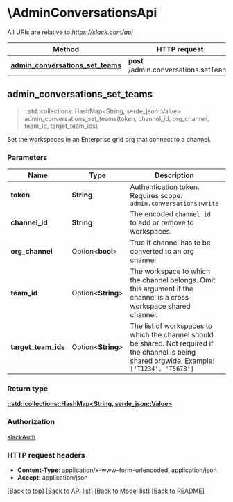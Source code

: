 # \AdminConversationsApi

All URIs are relative to *https://slack.com/api*

Method | HTTP request | Description
------------- | ------------- | -------------
[**admin_conversations_set_teams**](AdminConversationsApi.md#admin_conversations_set_teams) | **post** /admin.conversations.setTeams | 



## admin_conversations_set_teams

> ::std::collections::HashMap<String, serde_json::Value> admin_conversations_set_teams(token, channel_id, org_channel, team_id, target_team_ids)


Set the workspaces in an Enterprise grid org that connect to a channel.

### Parameters


Name | Type | Description  | Required | Notes
------------- | ------------- | ------------- | ------------- | -------------
**token** | **String** | Authentication token. Requires scope: `admin.conversations:write` | [required] |
**channel_id** | **String** | The encoded `channel_id` to add or remove to workspaces. | [required] |
**org_channel** | Option<**bool**> | True if channel has to be converted to an org channel |  |
**team_id** | Option<**String**> | The workspace to which the channel belongs. Omit this argument if the channel is a cross-workspace shared channel. |  |
**target_team_ids** | Option<**String**> | The list of workspaces to which the channel should be shared. Not required if the channel is being shared orgwide. Example: `['T1234', 'T5678']` |  |

### Return type

[**::std::collections::HashMap<String, serde_json::Value>**](serde_json::Value.md)

### Authorization

[slackAuth](../README.md#slackAuth)

### HTTP request headers

- **Content-Type**: application/x-www-form-urlencoded, application/json
- **Accept**: application/json

[[Back to top]](#) [[Back to API list]](../README.md#documentation-for-api-endpoints) [[Back to Model list]](../README.md#documentation-for-models) [[Back to README]](../README.md)

